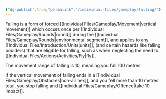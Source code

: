 ```yaml
---
{"dg-publish":true,"permalink":"/individual-files/gameplay/falling/"}
---
```


Falling is a form of forced [[Individual Files/Gameplay/Movement\|vertical movement]] which occurs once per [[Individual Files/Gameplay/Rounds\|round]] during the [[Individual Files/Gameplay/Rounds\|environmental segment]], and applies to any [[Individual Files/Introduction/Units\|units]], (and certain hazards like falling boulders) that are eligible for falling, such as when neglecting the need to [[Individual Files/Actions/Activities/Fly\|fly]].

The movement range of falling is 10, meaning you fall 100 metres.

If the vertical movement of falling ends in a [[Individual Files/Gameplay/Obstacles\|non-air hex]], and you fell more than 10 metres total, you stop falling and [[Individual Files/Gameplay/Offence\|take 10 impact]].
